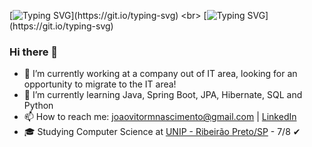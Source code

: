[![Typing SVG](https://readme-typing-svg.demolab.com/?lines=print+('Hello+World!'))](https://git.io/typing-svg) <br>
[![Typing SVG](https://readme-typing-svg.demolab.com/?lines=print+('System.out.println("I'm+João!");'))](https://git.io/typing-svg)

### Hi there 👋


- 🔭 I’m currently working at a company out of IT area, looking for an opportunity to migrate to the IT area!
- 🌱 I’m currently learning Java, Spring Boot, JPA, Hibernate, SQL and Python
- 📫 How to reach me: [joaovitormnascimento@gmail.com](mailto:joaovitormnascimento@gmail.com) | [LinkedIn](https://www.linkedin.com/in/joão-vitor-mine-nascimento-3116b4205/)
- 🎓 Studying Computer Science at [UNIP - Ribeirão Preto/SP](https://unip.br/) - 7/8 ✔

